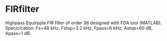 # FIRfilter
Highpass Equirpple FIR filter of order 36 designed with FDA tool (MATLAB).
Specicication: Fs=48 kHz, Fstop=3.2 kHz, Fpass=6 kHz; Astop=60 dB, Apass=1 dB.
